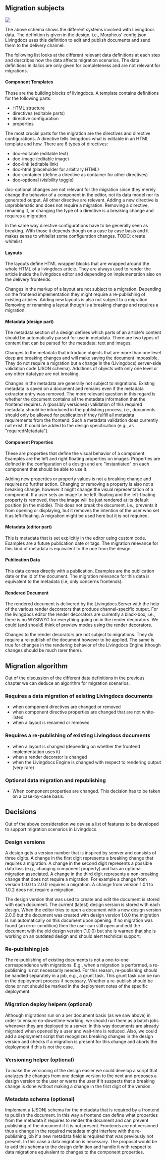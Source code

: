 
## Migration subjects

![](./migration-subjects.png)

The above schema shows the different systems involved with Livingdocs data. The definition is given in the design, i.e., Morpheus' config.json. Livingdocs uses this definition to edit and publish documents and send them to the delivery channel.

The following list looks at the different relevant data definitions at each step and describes how the data affects migration scenarios. The data definitions in italics are only given for completeness and are not relevant for migrations.

#### Component Templates

Those are the building blocks of livingdocs. A template contains definitions for the following parts:
- HTML structure
- directives (editable parts)
- directive configuration
- properties

The most crucial parts for the migration are the directives and directive configurations. A directive tells livingdocs what is editable in an HTML template and how. There are 6 types of directives:
- doc-editable (editable text)
- doc-image (editable image)
- doc-link (editable link)
- doc-html (placeholder for arbitrary HTML)
- doc-container (define a directive as container for other directives)
- doc-optional (visibility toggle)

doc-optional changes are not relevant for the migration since they merely change the behavior of a component in the editor, not its data model nor its generated output.
All other directive are relevant. Adding a new directive is unproblematic and does not require a migration. Removing a directive, renaming it, or changing the type of a directive is a breaking change and requires a migration.

In the same way directive configurations have to be generally seen as breaking. With those it depends though on a case by case basis and it makes sense to whitelist some configuration changes. TODO: create whitelist

#### Layouts

The layouts define HTML wrapper blocks that are wrapped around the whole HTML of a livingdocs article. They are always used to render the article inside the livingdocs editor and depending on implementation also on the delivery frontends.

Changes in the markup of a layout are not subject to a migration. Depending on the frontend implementation they might require a re-publishing of existing articles.
Adding new layouts is also not subject to a migration. Removing or renaming a layout though is a breaking change and requires a migration.

#### Metadata (design part)

The metadata section of a design defines which parts of an article's content should be automatically parsed for use in metadata. There are two types of content that can be parsed for the metadata: text and images. 

Changes to the metadata that introduce objects that are more than one level deep are breaking changes and will make saving the document impossible. They do not require a migration but a change in the (Livingdocs) server-side validation code (JSON schema). Additions of objects with only one level or any other datatype are not breaking.

Changes in the metadata are generally not subject to migrations. Existing metadata is saved on a document and remains even if the metadata extractor entry was removed.
The more relevant question in this regard is whether the document contains all the metadata information that the frontend requires. A (possibly versioned) validation of this required metadata should be introduced in the publishing process, i.e., documents should only be allowed for publication if they fulfill all metadata requirements from the frontend.
Such a metadata validation does currently not exist. It could be added to the design specification (e.g., as "requiredMetadata").

#### Component Properties

These are properties that define the visual behavior of a component. Examples are the left and right floating properties on images. Properties are defined in the configuration of a design and are "instantiated" on each component that should be able to use it.

Adding new properties or property values is not a breaking change and requires no further action. Changing or removing a property is also not a breaking change, however it might change the visual representation of a component. If a user sets an image to be left-floating and the left-floating property is removed, then the image will be just rendered at its default position (in the middle). This does not break the document, i.e., prevents it from opening or displaying, but it removes the intention of the user who set it as left-floating. A migration might be used here but it is not required.

#### Metadata (editor part)

This is metadata that is set explicitly in the editor using custom code. Examples are a future publication date or tags. The migration relevance for this kind of metadata is equivalent to the one from the design.

#### Publication Data

This data comes directly with a publication. Examples are the publication date or the id of the document. The migration relevance for this data is equivalent to the metadata (i.e, only concerns frontends).

#### Rendered Document

The rendered document is delivered by the Livingdocs Server with the help of the various render decorators that produce channel-specific output. For the livingdocs editor the render decorators are currently a black-box, i.e., there is no WYSIWYG for everything going on in the render decorators. We could (and should) think of preview modes using the render decorators.

Changes to the render decorators are not subject to migrations. They do require a re-publish of the document however to be applied. The same is true for changes in the rendering behavior of the Livingdocs Engine (though changes should be much rarer there).

## Migration algorithm

Out of the discussion of the different data definitions in the previous chapter we can deduce an algorithm for migration scenarios.

### Requires a data migration of existing Livingdocs documents

- when component directives are changed or removed
- when component directive properties are changed that are not white-listed
- when a layout is renamed or removed

### Requires a re-publishing of existing Livingdocs documents

- when a layout is changed (depending on whether the frontend implementation uses it)
- when a render decorator is changed
- when the Livingdocs Engine is changed with respect to rendering output (very rare)

### Optional data migration and republishing

- When component properties are changed. This decision has to be taken on a case-by-case basis.

## Decisions

Out of the above consideration we devise a list of features to be developed to support migration scenarios in Livingdocs.

### Design versions

A design gets a version number that is inspired by semver and consists of three digits. A change in the first digit represents a breaking change that requires a migration. A change in the second digit represents a possible data loss (e.g., changing component property) and has an optional migration associated. A change in the third digit represents a non-breaking change that does not require a migration.
For example a change from version 1.0.0 to 2.0.0 requires a migration. A change from version 1.0.1 to 1.0.2 does not require a migration.

The design version that was used to create and edit the document is stored with each document. The current (latest) design version is stored with each design. When the editor tries to open a document with a new design version 2.0.0 but the document was created with design version 1.0.0 the migration is run automatically on this document upon opening. If no migration was found (an error condition) then the user can still open and edit the document with the old design version (1.0.0) but she is warned that she is working on an outdated design and should alert technical support.

### Re-publishing job

The re-publishing of existing documents is not a one-to-one correspondence with migrations. E.g., when a migration is performed, a re-publishing is not necessarily needed. For this reason, re-publishing should be handled separately in a job, e.g., a grunt task. This grunt task can be run in the deployment process if necessary. Whether a re-publish should be done or not should be marked in the deployment notes of the specific deployment.

### Migration deploy helpers (optional)

Although migrations run on a per document basis (as we saw above) in order to ensure no-downtime-working, we should run them as a batch jobs whenever they are deployed to a server. In this way documents are already migrated when opened by a user and wait-time is reduced.
Also, we could add a deployment script that recognizes breaking changes in the design version and checks if a migration is present for this change and aborts the deployment if this is not the case.

### Versioning helper (optional)

To make the versioning of the design easier we could develop a script that analyzes the changes from one design version to the next and proposes a design version to the user or warns the user if it suspects that a breaking change is done without making a change in the first digit of the version.

### Metadata schema (optional)

Implement a (JSON) schema for the metadata that is required by a frontend to publish the document. In this way a frontend can define what properties from the metadata it requires to render the document and can prevent publishing of the document if it is not present. Frontends are not versioned thus a change in the required metadata might interfere with the re-publishing job if a new metadata field is required that was previously not present. In this case a data migration is necessary. The proposal would be to add this schema to the design definition and handle it with respect to data migrations equivalent to changes to the component properties.
